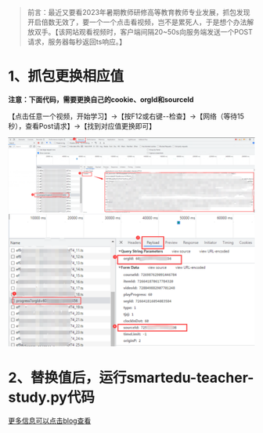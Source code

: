 >前言：最近又要看2023年暑期教师研修高等教育教师专业发展，抓包发现开启倍数无效了，要一个一个点击看视频，岂不是累死人，于是想个办法解放双手。【该网站观看视频时，客户端间隔20~50s向服务端发送一个POST请求，服务器每秒返回ts响应。】



# 1、抓包更换相应值
**注意：下面代码，需要更换自己的cookie、orgId和sourceId**

【点击任意一个视频，开始学习】->【按F12或右键--检查】->【网络（等待15秒），查看Post请求】->【找到对应值更换即可】

![Alt Text](https://raw.githubusercontent.com/wisdom-zhe/MyPic/img/img/small-eduction1.png)
![Alt Text](https://raw.githubusercontent.com/wisdom-zhe/MyPic/img/img/small-eduction2.png)




# 2、替换值后，运行smartedu-teacher-study.py代码


[更多信息可以点击blog查看](https://blog.csdn.net/qq_44231797/article/details/131894668?spm=1001.2014.3001.5502)

```
